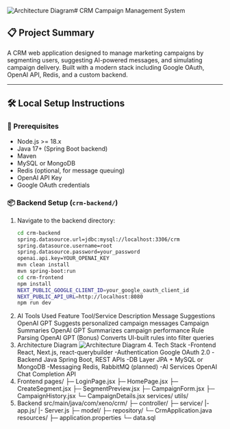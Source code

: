 ![Architecture Diagram](https://github.com/user-attachments/assets/72c48265-bac6-4f4d-95c8-c9a75788dfbe)# CRM Campaign Management System

## 📋 Project Summary

A CRM web application designed to manage marketing campaigns by segmenting users, suggesting AI-powered messages, and simulating campaign delivery. Built with a modern stack including Google OAuth, OpenAI API, Redis, and a custom backend.

---

## 🛠️ Local Setup Instructions

### 🔧 Prerequisites

- Node.js >= 18.x
- Java 17+ (Spring Boot backend)
- Maven
- MySQL or MongoDB
- Redis (optional, for message queuing)
- OpenAI API Key
- Google OAuth credentials

### 📦 Backend Setup (`crm-backend/`)

1. Navigate to the backend directory:
   ```bash
   cd crm-backend
   spring.datasource.url=jdbc:mysql://localhost:3306/crm
   spring.datasource.username=root
   spring.datasource.password=your_password
   openai.api.key=YOUR_OPENAI_KEY
   mvn clean install
   mvn spring-boot:run
   cd crm-frontend
   npm install
   NEXT_PUBLIC_GOOGLE_CLIENT_ID=your_google_oauth_client_id
   NEXT_PUBLIC_API_URL=http://localhost:8080
   npm run dev
2. AI Tools Used
   Feature	Tool/Service	Description
Message Suggestions	OpenAI GPT	Suggests personalized campaign messages
Campaign Summaries	OpenAI GPT	Summarizes campaign performance
Rule Parsing	OpenAI GPT (Bonus)	Converts UI-built rules into filter queries
3. Architecture Diagram
   ![Architecture Diagram](https://github.com/user-attachments/assets/0fec9d98-fcdd-4152-a2e2-877cea660564)
   4. Tech Stack
      -Frontend	React, Next.js, react-querybuilder
      -Authentication	Google OAuth 2.0
      -Backend	Java Spring Boot, REST APIs
      -DB Layer	JPA + MySQL or MongoDB
      -Messaging	Redis, RabbitMQ (planned)
      -AI Services	OpenAI Chat Completion API
  5. Frontend
     pages/
  ├─ LoginPage.jsx
  ├─ HomePage.jsx
  ├─ CreateSegment.jsx
  ├─ SegmentPreview.jsx
  ├─ CampaignForm.jsx
  ├─ CampaignHistory.jsx
  └─ CampaignDetails.jsx
services/
utils/
  7. Backend
     src/main/java/com/xeno/crm/
  ├─ controller/
  ├─ service/
  |- app.js/
  |- Server.js
  ├─ model/
  ├─ repository/
  └─ CrmApplication.java
resources/
  ├─ application.properties
  └─ data.sql

